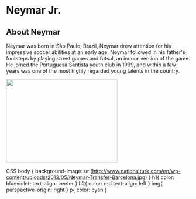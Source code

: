 <!DOCTYPE html>
<html>
    <head>
        <link rel="stylesheet" type="text/css" href="style.css">
        <!-- Latest compiled and minified CSS -->
        <link rel="stylesheet" href="https://maxcdn.bootstrapcdn.com/bootstrap/3.3.7/css/bootstrap.min.css" integrity="sha384-BVYiiSIFeK1dGmJRAkycuHAHRg32OmUcww7on3RYdg4Va+PmSTsz/K68vbdEjh4u" crossorigin="anonymous">
        <!-- Latest compiled and minified JavaScript -->
        <script   src="https://maxcdn.bootstrapcdn.com/bootstrap/3.3.7/js/bootstrap.min.js" integrity="sha384-Tc5IQib027qvyjSMfHjOMaLkfuWVxZxUPnCJA7l2mCWNIpG9mGCD8wGNIcPD7Txa" crossorigin="anonymous"></script>
    </head>
    <body>        
        <h1>Neymar Jr.</h1>
        <h2>About Neymar</h2>
        <div class="container">
            <div class="row">
                <p>Neymar was born in São Paulo, Brazil, Neymar drew attention for his impressive soccer abilities at an early age. Neymar followed in his father's footsteps by playing street games and futsal, an indoor version of the game. He joined the Portuguesa Santista youth club in 1999, and within a few years was one of the most highly regarded young talents in the country. </p>
            </div>
            <img src="http://www.all4women.co.za/wp-content/uploads/2015/01/neymar_detail.jpg" style="width: 304px;height:228;">
    </div>
    </body>
</html>
        
CSS
body {
 background-image: url(http://www.nationalturk.com/en/wp-content/uploads/2013/05/Neymar-Transfer-Barcelona.jpg)
}
h1{
    color: blueviolet;
    text-align: center
}
h2{
    color: red
    text-align: left
}
img{
    perspective-origin: right
}
p{
    color: cyan
}
